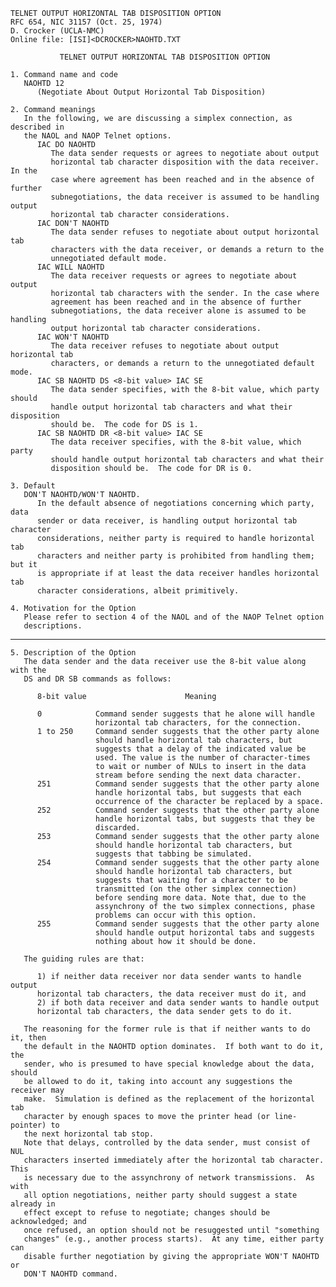     TELNET OUTPUT HORIZONTAL TAB DISPOSITION OPTION
    RFC 654, NIC 31157 (Oct. 25, 1974)
    D. Crocker (UCLA-NMC)
    Online file: [ISI]<DCROCKER>NAOHTD.TXT

               TELNET OUTPUT HORIZONTAL TAB DISPOSITION OPTION

    1. Command name and code
       NAOHTD 12
          (Negotiate About Output Horizontal Tab Disposition)

    2. Command meanings
       In the following, we are discussing a simplex connection, as described in
       the NAOL and NAOP Telnet options.
          IAC DO NAOHTD
             The data sender requests or agrees to negotiate about output
             horizontal tab character disposition with the data receiver.  In the
             case where agreement has been reached and in the absence of further
             subnegotiations, the data receiver is assumed to be handling output
             horizontal tab character considerations.
          IAC DON'T NAOHTD
             The data sender refuses to negotiate about output horizontal tab
             characters with the data receiver, or demands a return to the
             unnegotiated default mode.
          IAC WILL NAOHTD
             The data receiver requests or agrees to negotiate about output
             horizontal tab characters with the sender. In the case where
             agreement has been reached and in the absence of further
             subnegotiations, the data receiver alone is assumed to be handling
             output horizontal tab character considerations.
          IAC WON'T NAOHTD
             The data receiver refuses to negotiate about output horizontal tab
             characters, or demands a return to the unnegotiated default mode.
          IAC SB NAOHTD DS <8-bit value> IAC SE
             The data sender specifies, with the 8-bit value, which party should
             handle output horizontal tab characters and what their disposition
             should be.  The code for DS is 1.
          IAC SB NAOHTD DR <8-bit value> IAC SE
             The data receiver specifies, with the 8-bit value, which party
             should handle output horizontal tab characters and what their
             disposition should be.  The code for DR is 0.

    3. Default
       DON'T NAOHTD/WON'T NAOHTD.
          In the default absence of negotiations concerning which party, data
          sender or data receiver, is handling output horizontal tab character
          considerations, neither party is required to handle horizontal tab
          characters and neither party is prohibited from handling them; but it
          is appropriate if at least the data receiver handles horizontal tab
          character considerations, albeit primitively.

    4. Motivation for the Option
       Please refer to section 4 of the NAOL and of the NAOP Telnet option
       descriptions.

------------------------------------------------------------------------

``` newpage
5. Description of the Option
   The data sender and the data receiver use the 8-bit value along with the
   DS and DR SB commands as follows:

      8-bit value                      Meaning

      0            Command sender suggests that he alone will handle
                   horizontal tab characters, for the connection.
      1 to 250     Command sender suggests that the other party alone
                   should handle horizontal tab characters, but
                   suggests that a delay of the indicated value be
                   used. The value is the number of character-times
                   to wait or number of NULs to insert in the data
                   stream before sending the next data character.
      251          Command sender suggests that the other party alone
                   handle horizontal tabs, but suggests that each
                   occurrence of the character be replaced by a space.
      252          Command sender suggests that the other party alone
                   handle horizontal tabs, but suggests that they be
                   discarded.
      253          Command sender suggests that the other party alone
                   should handle horizontal tab characters, but
                   suggests that tabbing be simulated.
      254          Command sender suggests that the other party alone
                   should handle horizontal tab characters, but
                   suggests that waiting for a character to be
                   transmitted (on the other simplex connection)
                   before sending more data. Note that, due to the
                   assynchrony of the two simplex connections, phase
                   problems can occur with this option.
      255          Command sender suggests that the other party alone
                   should handle output horizontal tabs and suggests
                   nothing about how it should be done.

   The guiding rules are that:

      1) if neither data receiver nor data sender wants to handle output
      horizontal tab characters, the data receiver must do it, and
      2) if both data receiver and data sender wants to handle output
      horizontal tab characters, the data sender gets to do it.

   The reasoning for the former rule is that if neither wants to do it, then
   the default in the NAOHTD option dominates.  If both want to do it, the
   sender, who is presumed to have special knowledge about the data, should
   be allowed to do it, taking into account any suggestions the receiver may
   make.  Simulation is defined as the replacement of the horizontal tab
   character by enough spaces to move the printer head (or line-pointer) to
   the next horizontal tab stop.
   Note that delays, controlled by the data sender, must consist of NUL
   characters inserted immediately after the horizontal tab character.  This
   is necessary due to the assynchrony of network transmissions.  As with
   all option negotiations, neither party should suggest a state already in
   effect except to refuse to negotiate; changes should be acknowledged; and
   once refused, an option should not be resuggested until "something
   changes" (e.g., another process starts).  At any time, either party can
   disable further negotiation by giving the appropriate WON'T NAOHTD or
   DON'T NAOHTD command.
```
